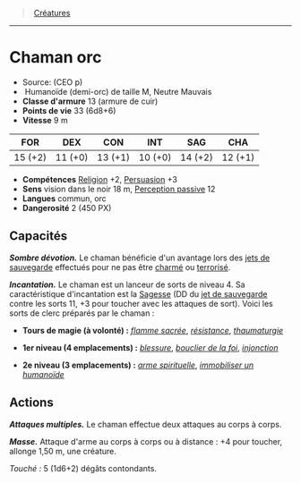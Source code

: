 ﻿---
!MonsterItem
Family: MonsterHD
Type: Humanoïde (demi-orc)
Size: M
Alignment: Neutre Mauvais
ArmorClass: 13 (armure de cuir)
HitPoints: 33 (6d8+6)
Speed: 9 m
Strength: 15 (+2)
Dexterity: 11 (+0)
Constitution: 13 (+1)
Intelligence: 10 (+0)
Wisdom: 14 (+2)
Charisma: 12 (+1)
Skills: '[Religion](hd_abilities_intelligence_religion.md) +2, [Persuasion](hd_abilities_charisma_persuasion.md) +3'
Senses: vision dans le noir 18 m, [Perception passive](hd_abilities_dexterity_perception_passive.md) 12
Languages: commun, orc
Challenge: 2 (450 PX)
Id: monsters_hd.md#chaman-orc
ParentLink: monsters_hd.md#créatures
Name: Chaman orc
ParentName: Créatures
NameLevel: 1
Source: (CEO p)
Attributes: {}
AttributesDictionary: >+
  {}

---
> [Créatures](hd_monsters.md)

---

# Chaman orc

- Source: (CEO p)
-  Humanoïde (demi-orc) de taille M, Neutre Mauvais
- **Classe d'armure** 13 (armure de cuir)
- **Points de vie** 33 (6d8+6)
- **Vitesse** 9 m

|FOR|DEX|CON|INT|SAG|CHA|
|---|---|---|---|---|---|
|15 (+2)|11 (+0)|13 (+1)|10 (+0)|14 (+2)|12 (+1)|

- **Compétences** [Religion](hd_abilities_intelligence_religion.md) +2, [Persuasion](hd_abilities_charisma_persuasion.md) +3
- **Sens** vision dans le noir 18 m, [Perception passive](hd_abilities_dexterity_perception_passive.md) 12
- **Langues** commun, orc
- **Dangerosité** 2 (450 PX)

## Capacités

**_Sombre dévotion._** Le chaman bénéficie d'un avantage lors des [jets de sauvegarde](hd_abilities_jets_de_sauvegarde.md) effectués pour ne pas être [charmé](hd_conditions_charme.md) ou [terrorisé](hd_conditions_terrorise.md).

**_Incantation._** Le chaman est un lanceur de sorts de niveau 4. Sa caractéristique d'incantation est la [Sagesse](hd_abilities_wisdom.md) (DD du [jet de sauvegarde](hd_abilities_jets_de_sauvegarde.md) contre les sorts 11, +3 pour toucher avec les attaques de sort). Voici les sorts de clerc préparés par le chaman :

* **Tours de magie (à volonté) :** _[flamme sacrée](hd_spells_flamme_sacree.md)_, _[résistance](hd_spells_resistance.md)_, _[thaumaturgie](hd_spells_thaumaturgie.md)_

* **1er niveau (4 emplacements) :** _[blessure](hd_spells_blessure.md)_, _[bouclier de la foi](hd_spells_bouclier_de_la_foi.md)_, _[injonction](hd_spells_injonction.md)_

* **2e niveau (3 emplacements) :** _[arme spirituelle](hd_spells_arme_spirituelle.md)_, _[immobiliser un humanoïde](hd_spells_immobiliser_un_humanoide.md)_

## Actions

**_Attaques multiples._** Le chaman effectue deux attaques au corps à corps.

**_Masse._** Attaque d'arme au corps à corps ou à distance : +4 pour toucher, allonge 1,50 m, une créature.

_Touché :_ 5 (1d6+2) dégâts contondants.

